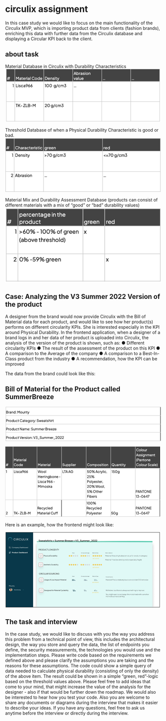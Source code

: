# circulix assignment

In this case study we would like to focus on the main functionality of the Circulix MVP, which is importing product data from clients (fashion brands), enriching this data with further data from the Circulix database and displaying a Circular KPI back to the client.

## about task

Material Database in Circulix with Durability Characteristics
![Getting Started](./images/1.png)

Threshold Database of when a Physical Durability Characteristic is good or bad.
![Getting Started](./images/2.png)

Material Mix and Durability Assessment Database (products can consist of different materials with a mix of “good” or “bad” durability values)
![Getting Started](./images/3.png)

## Case: Analyzing the V3 Summer 2022 Version of the product

A designer from the brand would now provide Circulix with the Bill of Material data for each product, and would like to see how her product(s) performs on different circularity KPIs. She is interested especially in the KPI around Physical Durability. In the frontend application, when a designer of a brand logs in and her data of her product is uploaded into Circulix, the analysis of the version of the product is shown, such as:
● Different circularity KPIs
● The result of the assessment of the product on this KPI
● A comparison to the Average of the company
● A comparison to a Best-In-Class product from the industry
● A recommendation, how the KPI can be improved

The data from the brand could look like this:

## Bill of Material for the Product called SummerBreeze

![Getting Started](./images/4.png)

![Getting Started](./images/5.png)

Here is an example, how the frontend might look like:

![Getting Started](./images/6.png)

## The task and interview

In the case study, we would like to discuss with you the way you address this problem from a technical point of view, this includes the architectural design, the way you store and query the data, the list of endpoints you define, the security measurements, the technologies you would use and the implementation steps.
Please write code based on the requirements we defined above and please clarify the assumptions you are taking and the reasons for these assumptions. The code could show a simple query of data needed to calculate physical durability (consisting of only the density) of the above item. The result could be shown in a simple “green, red”-logic based on the threshold values above. Please feel free to add ideas that come to your mind, that might increase the value of the analysis for the designer - also if that would be further down the roadmap. We would also be interested to hear how you test your code.
Also you are welcome to share any documents or diagrams during the interview that makes it easier to describe your ideas.
If you have any questions, feel free to ask us anytime before the interview or directly during the interview.

